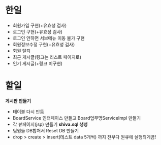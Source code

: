 # 한일
- 회원가입 구현(+유효성 검사)
- 로그인 구현(+유효성 검사)
- 로그인 안하면 서브메뉴 이동 불가 구현
- 회원정보수정 구현(+유효성 검사)
- 회원 탈퇴
- 최근 게시글(링크는 리스트 페이지로)
- 인기 게시글(+링크 미구현)

# 할일
**게시판 만들기**
- 테이블 다시 만듬
- BoardService 인터페이스 만들고 Board업무명ServiceImpl 만들기
- 각 뷰페이지(jsp) 만들기
**shiva.sql 생성** 
- 팀원들 DB합쳐서 Reset DB 만들기
- drop > create > insert(테스트 data 5개씩) 까지 전부다 원큐에 실행되게끔!







